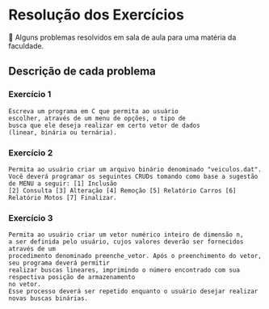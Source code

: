 # Resolução dos Exercícios
📒 Alguns problemas resolvidos em sala de aula para uma matéria da faculdade.

## Descrição de cada problema

### Exercício 1

```
Escreva um programa em C que permita ao usuário
escolher, através de um menu de opções, o tipo de
busca que ele deseja realizar em certo vetor de dados
(linear, binária ou ternária).
```

### Exercício 2

```
Permita ao usuário criar um arquivo binário denominado "veiculos.dat".
Você deverá programar os seguintes CRUDs tomando como base a sugestão de MENU a seguir: [1] Inclusão
[2] Consulta [3] Alteração [4] Remoção [5] Relatório Carros [6] Relatório Motos [7] Finalizar.
```

### Exercício 3

```
Permita ao usuário criar um vetor numérico inteiro de dimensão n, 
a ser definida pelo usuário, cujos valores deverão ser fornecidos através de um 
procedimento denominado preenche_vetor. Após o preenchimento do vetor, seu programa deverá permitir 
realizar buscas lineares, imprimindo o número encontrado com sua respectiva posição de armazenamento
no vetor.
Esse processo deverá ser repetido enquanto o usuário desejar realizar novas buscas binárias.
```